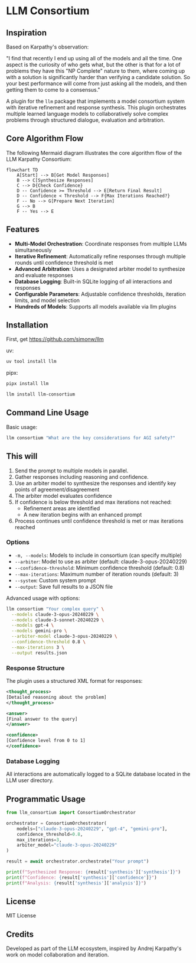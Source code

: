 # LLM Consortium

## Inspiration

Based on Karpathy's observation:

"I find that recently I end up using all of the models and all the time. One aspect is the curiosity of who gets what, but the other is that for a lot of problems they have this "NP Complete" nature to them, where coming up with a solution is significantly harder than verifying a candidate solution. So your best performance will come from just asking all the models, and then getting them to come to a consensus."
 
A plugin for the `llm` package that implements a model consortium system with iterative refinement and response synthesis. This plugin orchestrates multiple learned language models to collaboratively solve complex problems through structured dialogue, evaluation and arbitration.

## Core Algorithm Flow

The following Mermaid diagram illustrates the core algorithm flow of the LLM Karpathy Consortium:

```mermaid
flowchart TD
    A[Start] --> B[Get Model Responses]
    B --> C[Synthesize Responses]
    C --> D{Check Confidence}
    D -- Confidence >= Threshold --> E[Return Final Result]
    D -- Confidence < Threshold --> F{Max Iterations Reached?}
    F -- No --> G[Prepare Next Iteration]
    G --> B
    F -- Yes --> E
```

## Features

- **Multi-Model Orchestration**: Coordinate responses from multiple LLMs simultaneously
- **Iterative Refinement**: Automatically refine responses through multiple rounds until confidence threshold is met
- **Advanced Arbitration**: Uses a designated arbiter model to synthesize and evaluate responses
- **Database Logging**: Built-in SQLite logging of all interactions and responses
- **Configurable Parameters**: Adjustable confidence thresholds, iteration limits, and model selection
- **Hundreds of Models**: Supports all models available via llm plugins

## Installation
First, get https://github.com/simonw/llm

uv:
```bash
uv tool install llm
```
pipx:
```bash
pipx install llm
```

```bash
llm install llm-consortium
```

## Command Line Usage

Basic usage:
```bash
llm consortium "What are the key considerations for AGI safety?"
```

## This will

1. Send the prompt to multiple models in parallel.
2. Gather responses including reasoning and confidence.
3. Use an arbiter model to synthesize the responses and identify key points of agreement/disagreement
4. The arbiter model evaluates confidence
5. If confidence is below threshold and max iterations not reached:
   - Refinement areas are identified
   - A new iteration begins with an enhanced prompt
6. Process continues until confidence threshold is met or max iterations reached
  
### Options

- `-m, --models`: Models to include in consortium (can specify multiple)
- `--arbiter`: Model to use as arbiter (default: claude-3-opus-20240229)
- `--confidence-threshold`: Minimum confidence threshold (default: 0.8)
- `--max-iterations`: Maximum number of iteration rounds (default: 3)
- `--system`: Custom system prompt
- `--output`: Save full results to a JSON file


Advanced usage with options:
```bash
llm consortium "Your complex query" \
  --models claude-3-opus-20240229 \
  --models claude-3-sonnet-20240229 \
  --models gpt-4 \
  --models gemini-pro \
  --arbiter-model claude-3-opus-20240229 \
  --confidence-threshold 0.8 \
  --max-iterations 3 \
  --output results.json
```

### Response Structure

The plugin uses a structured XML format for responses:

```xml
<thought_process>
[Detailed reasoning about the problem]
</thought_process>

<answer>
[Final answer to the query]
</answer>

<confidence>
[Confidence level from 0 to 1]
</confidence>
```

### Database Logging

All interactions are automatically logged to a SQLite database located in the LLM user directory.

## Programmatic Usage

```python
from llm_consortium import ConsortiumOrchestrator

orchestrator = ConsortiumOrchestrator(
    models=["claude-3-opus-20240229", "gpt-4", "gemini-pro"],
    confidence_threshold=0.8,
    max_iterations=3,
    arbiter_model="claude-3-opus-20240229"
)

result = await orchestrator.orchestrate("Your prompt")

print(f"Synthesized Response: {result['synthesis']['synthesis']}")
print(f"Confidence: {result['synthesis']['confidence']}")
print(f"Analysis: {result['synthesis']['analysis']}")
```

## License

MIT License

## Credits

Developed as part of the LLM ecosystem, inspired by Andrej Karpathy's work on model collaboration and iteration.
